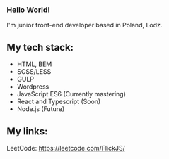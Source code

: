 ### Hello World!
I'm junior front-end developer based in Poland, Lodz.

## My tech stack:
- HTML, BEM
- SCSS/LESS
- GULP
- Wordpress 
- JavaScript ES6 (Currently mastering)
- React and Typescript (Soon)
- Node.js (Future)

## My links:
LeetCode: https://leetcode.com/FlickJS/
